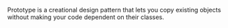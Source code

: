 Prototype is a creational design pattern that lets you copy existing objects without making your code dependent on their classes.